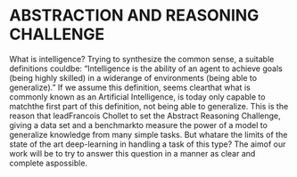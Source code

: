 # ABSTRACTION AND REASONING CHALLENGE

What is intelligence?  Trying to synthesize the common sense, a suitable definitions couldbe:  “Intelligence is the ability of an agent to achieve goals (being highly skilled) in a widerange of environments (being able to generalize).” If we assume this definition, seems clearthat what is commonly known as an Artificial Intelligence, is today only capable to matchthe first part of this definition,  not being able to generalize.  This is the reason that leadFrancois Chollet to set the Abstract Reasoning Challenge, giving a data set and a benchmarkto measure the power of a model to generalize knowledge from many simple tasks.  But whatare the limits of the state of the art deep-learning in handling a task of this type?  The aimof  our  work  will  be  to  try  to  answer  this  question  in  a  manner  as  clear  and  complete  aspossible.
 
